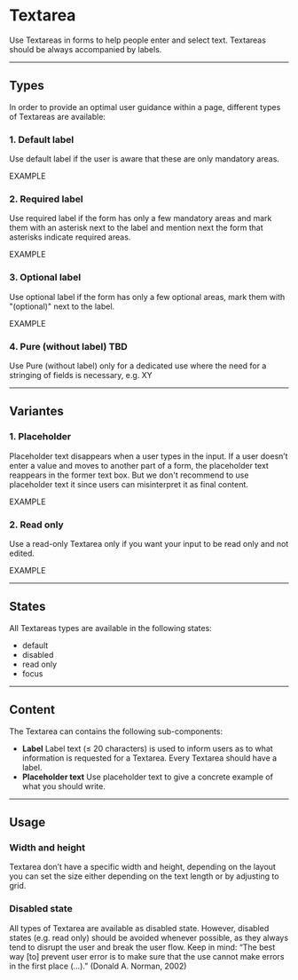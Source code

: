 # Textarea
 
Use Textareas in forms to help people enter and select text. Textareas should be always accompanied by labels.
 
---
 
## Types
 
In order to provide an optimal user guidance within a page, different types of Textareas are 
available:
 
### 1. Default label
 
Use default label if the user is aware that these are only mandatory areas.
 
EXAMPLE
 
### 2. Required label
 
Use required label if the form has only a few mandatory areas and mark them with an asterisk next to the label and mention next the form that asterisks indicate required areas.
 
EXAMPLE
 
### 3. Optional label
 
Use optional label if the form has only a few optional areas, mark them with "(optional)" next to the label.
 
EXAMPLE

### 4. Pure (without label) TBD

Use Pure (without label) only for a dedicated use where the need for a stringing of fields is necessary, e.g. XY
 
---
 
## Variantes
 
### 1. Placeholder
 
Placeholder text disappears when a user types in the input. If a user doesn’t enter a value and moves to another part of a form, the placeholder text reappears in the former text box. But we don't recommend to use placeholder text it since users can misinterpret it as final content.
 
EXAMPLE
 
### 2. Read only
 
Use a read-only Textarea only if you want your input to be read only and not edited.
 
EXAMPLE
 
---
 
## States
 
All Textareas types are available in the following states:
 
* default 
* disabled 
* read only
* focus
 
---
 
## Content
 
The Textarea can contains the following sub-components:
 
- **Label**
Label text (≤ 20 characters) is used to inform users as to what information is requested for a Textarea. Every Textarea should have a label.
- **Placeholder text**
Use placeholder text to give a concrete example of what you should write.
 
---
 
## Usage
 
### Width and height
 
Textarea don’t have a specific width and height, depending on the layout you can set the size either depending on the text length or by adjusting to grid.
 
 
### Disabled state
 
All types of Textarea are available as disabled state. However, disabled states (e.g. read only) should be avoided whenever possible, as they always tend to disrupt the user and break the user flow. Keep in mind: “The best way [to] prevent user error is to make sure that the use cannot make errors in the first place (…).” (Donald A. Norman, 2002)
 